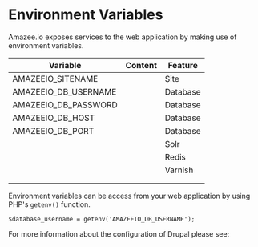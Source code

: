 # Environment Variables

Amazee.io exposes services to the web application by making use of environment variables.

| Variable   | Content  | Feature  |
|---|---|---|
| AMAZEEIO_SITENAME  |   | Site  |
| AMAZEEIO_DB_USERNAME |   |  Database |
| AMAZEEIO_DB_PASSWORD  |   |   Database|
| AMAZEEIO_DB_HOST  |   |   Database|
| AMAZEEIO_DB_PORT  |   |   Database|
|   |   |   Solr |
|   |   |   Redis |
|   |   |   Varnish |
|   |   |   |
|   |   |   |

Environment variables can be access from your web application by using PHP's `getenv()` function.
```
$database_username = getenv('AMAZEEIO_DB_USERNAME');
```
For more information about the configuration of Drupal please see: 